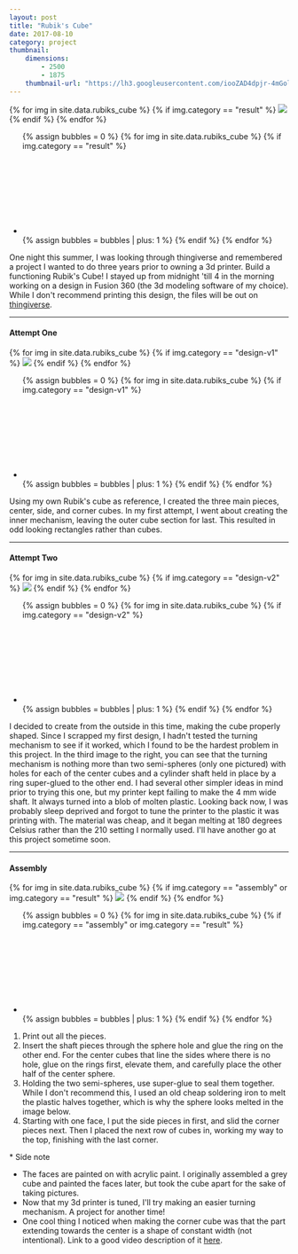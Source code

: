```yaml
---
layout: post
title: "Rubik's Cube"
date: 2017-08-10
category: project
thumbnail: 
    dimensions: 
        - 2500
        - 1875
    thumbnail-url: "https://lh3.googleusercontent.com/iooZAD4dpjr-4mGolTc9zEGfA1Q0IF5M8vjictGGt-F-MQLFNHB6065VFtHdnxOBSK1UdF8qLK2cDQK4kWKUgkLV3Lc782zWtxSwSzX-8eqazg4eU9aMgMg3SVrzkYVmSxiQZ0qIrIU=w1920-h1080"
---
```


<main>
    <div id="result" class="slide-gallery">
        {% for img in site.data.rubiks_cube %}
            {% if img.category == "result" %}
                <img class="slides" src="{{img.img-url}}">
            {% endif %}
        {% endfor %}
        <ul class="controls">
        {% assign bubbles = 0 %}
            {% for img in site.data.rubiks_cube %}
                {% if img.category == "result" %}
                    <li class="slide-bubble highlight hide" onclick="currentSlide({{bubbles}}, '#result')" onmouseover="currentSlide({{bubbles}}, '#result')">
                        <svg><circle/></svg> 
                    </li>
                    {% assign bubbles = bubbles | plus: 1 %}
                {% endif %}
            {% endfor %}
        </ul>
    </div>
    <p>
        One night this summer, I was looking through thingiverse and remembered a project I wanted to do three years prior to owning a 3d printer. Build a functioning Rubik's Cube! I stayed up from midnight 'till 4 in the morning working on a design in Fusion 360 (the 3d modeling software of my choice). While I don't recommend printing this design, the files will be out on <a href="https://www.thingiverse.com/thing:2477561" target="_blank">thingiverse</a>.
    </p>
    <hr>
    <div>
        <h4>Attempt One</h4>
        <div id="design-v1" class="slide-gallery">
        {% for img in site.data.rubiks_cube %}
            {% if img.category == "design-v1" %}
                <img class="slides" src="{{img.img-url}}">
            {% endif %}
        {% endfor %}
        <ul class="controls">
        {% assign bubbles = 0 %}
            {% for img in site.data.rubiks_cube %}
                {% if img.category == "design-v1" %}
                    <li class="slide-bubble highlight hide" onclick="currentSlide({{bubbles}}, '#design-v1')" onmouseover="currentSlide({{bubbles}}, '#design-v1')">
                        <svg><circle/></svg> 
                    </li>
                    {% assign bubbles = bubbles | plus: 1 %}
                {% endif %}
            {% endfor %}
        </ul>
    </div>
    <p>
        Using my own Rubik's cube as reference, I created the three main pieces, center, side, and corner cubes. In my first attempt, I went about creating the inner mechanism, leaving the outer cube section for last. This resulted in odd looking rectangles rather than cubes.
    </p>
    <hr>
    <div>
    <h4>Attempt Two</h4>
        <div id="design-v2" class="slide-gallery">
        {% for img in site.data.rubiks_cube %}
            {% if img.category == "design-v2" %}
                <img class="slides" src="{{img.img-url}}">
            {% endif %}
        {% endfor %}
        <ul class="controls">
        {% assign bubbles = 0 %}
            {% for img in site.data.rubiks_cube %}
                {% if img.category == "design-v2" %}
                    <li class="slide-bubble highlight hide" onclick="currentSlide({{bubbles}}, '#design-v2')" onmouseover="currentSlide({{bubbles}}, '#design-v2')">
                        <svg><circle/></svg> 
                    </li>
                    {% assign bubbles = bubbles | plus: 1 %}
                {% endif %}
            {% endfor %}
        </ul>
    </div>
    <div>
        <p>
            I decided to create from the outside in this time, making the cube properly shaped. Since I scrapped my first design, I hadn't tested the turning mechanism to see if it worked, which I found to be the hardest problem in this project. In the third image to the right, you can see that the turning mechanism is nothing more than two semi-spheres (only one pictured) with holes for each of the center cubes and a cylinder shaft held in place by a ring super-glued to the other end. I had several other simpler ideas in mind prior to trying this one, but my printer kept failing to make the 4 mm wide shaft. It always turned into a blob of molten plastic. Looking back now, I was probably sleep deprived and forgot to tune the printer to the plastic it was printing with. The material was cheap, and it began melting at 180 degrees Celsius rather than the 210 setting I normally used. I'll have another go at this project sometime soon.
        </p>
    </div>
    <hr>
    <div>
    <h4>Assembly</h4>
        <div id="assembly" class="slide-gallery">
        {% for img in site.data.rubiks_cube %}
            {% if img.category == "assembly" or img.category == "result" %}
                <img class="slides" src="{{img.img-url}}">
            {% endif %}
        {% endfor %}
        <ul class="controls">
        {% assign bubbles = 0 %}
            {% for img in site.data.rubiks_cube %}
                {% if img.category == "assembly" or img.category == "result" %}
                    <li class="slide-bubble highlight show" onclick="currentSlide({{bubbles}}, '#assembly')" onmouseover="currentSlide({{bubbles}}, '#assembly')">
                        <svg><circle/></svg> 
                    </li>
                    {% assign bubbles = bubbles | plus: 1 %}
                {% endif %}
            {% endfor %}
        </ul>
    </div>
    <div>
        <ol>
            <li>
                Print out all the pieces.
            </li>
            <li>
                Insert the shaft pieces through the sphere hole and glue the ring on the other end. For the center cubes that line the sides where there is no hole, glue on the rings first, elevate them, and carefully place the other half of the center sphere.
            </li>
            <li>
                Holding the two semi-spheres, use super-glue to seal them together. While I don't recommend this, I used an old cheap soldering iron to melt the plastic halves together, which is why the sphere looks melted in the image below.
            </li>
            <li>
                Starting with one face, I put the side pieces in first, and slid the corner pieces next. Then I placed the next row of cubes in, working my way to the top, finishing with the last corner.
            </li>
        </ol>
    </div>
    <p>
        * Side note
        <ul>
            <li>
                The faces are painted on with acrylic paint. I originally assembled a grey cube and painted the faces later, but took the cube apart for the sake of taking pictures.
            </li>
            <li>
                Now that my 3d printer is tuned, I'll try making an easier turning mechanism. A project for another time!
            </li>
            <li>
                One cool thing I noticed when making the corner cube was that the part extending towards the center is a shape of constant width (not intentional). Link to a good video description of it <a href="https://www.youtube.com/watch?v=2eUWT9cI23o" target="_blank">here</a>.
            </li>
        </ul>
    </p>
